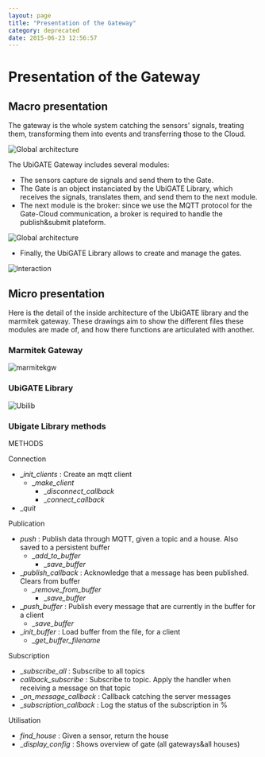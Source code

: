 ```yaml
---
layout: page
title: "Presentation of the Gateway"
category: deprecated
date: 2015-06-23 12:56:57
---
```


# Presentation of the Gateway

## Macro presentation

The gateway is the whole system catching the sensors' signals, treating them, transforming them into events and transferring those to the Cloud.



![Global architecture](https://github.com/pawmint/techntuts/blob/gh-pages/images/architectureproject.png?raw=true)



The UbiGATE Gateway includes several modules:

* The sensors capture de signals and send them to the Gate.
* The Gate is an object instanciated by the UbiGATE Library, which receives the signals, translates them, and send them to the next module.
* The next module is the broker: since we use the MQTT protocol for the Gate-Cloud communication, a broker is required to handle the publish&submit plateform. 



![Global architecture](https://github.com/pawmint/techntuts/blob/gh-pages/images/ArchiUbigate.png?raw=true)



* Finally, the UbiGATE Library allows to create and manage the gates. 


![Interaction](https://github.com/pawmint/techntuts/blob/gh-pages/images/interactionlabmarm.png?raw=true)



## Micro presentation



Here is the detail of the inside architecture of the UbiGATE library and the marmitek gateway. These drawings aim to show the different files these modules are made of, and how there functions are articulated with another.

### Marmitek Gateway

![marmitekgw](https://github.com/pawmint/techntuts/blob/gh-pages/images/marmigate.png?raw=true)

### UbiGATE Library

![Ubilib](https://github.com/pawmint/techntuts/blob/gh-pages/images/ubigatelib.png?raw=true)

### Ubigate Library methods

METHODS

Connection

* __init_clients_ : Create an mqtt client
	* __make_client_
		* __disconnect_callback_
		* __connect_callback_
* __quit_ 

Publication

* _push_ : Publish data through MQTT, given a topic and a house. Also saved to a persistent buffer
	* __add_to_buffer_
		* __save_buffer_
* __publish_callback_ : Acknowledge that a message has been published. Clears from buffer
	* __remove_from_buffer_
		* __save_buffer_
* __push_buffer_ : Publish every message that are currently in the buffer for a client 
	* __save_buffer_
* __init_buffer_ : Load buffer from the file, for a client
	* __get_buffer_filename_

Subscription

* __subscribe_all_ : Subscribe to all topics
* _callback_subscribe_ : Subscribe to topic. Apply the handler when receiving a message on that topic
* __on_message_callback_ : Callback catching the server messages
* __subscription_callback_ : Log the status of the subscription in %

Utilisation

* _find_house_ : Given a sensor, return the house
* __display_config_ : Shows overview of gate (all gateways&all houses)
